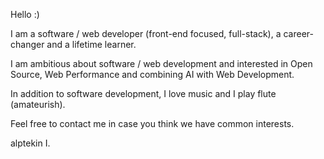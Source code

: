 Hello :)

I am a software / web developer (front-end focused, full-stack), a career-changer and a lifetime learner.

I am ambitious about software / web development and interested in Open Source, Web Performance and combining AI with Web Development.

In addition to software development, I love music and I play flute (amateurish).

Feel free to contact me in case you think we have common interests.

alptekin I.


<!---
aisiklar/aisiklar is a ✨ special ✨ repository because its `README.md` (this file) appears on your GitHub profile.
You can click the Preview link to take a look at your changes.
--->

